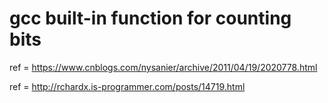 # gcc built-in function for counting bits

ref = 
https://www.cnblogs.com/nysanier/archive/2011/04/19/2020778.html

ref = 
http://rchardx.is-programmer.com/posts/14719.html


